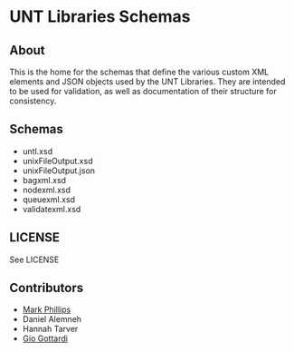 UNT Libraries Schemas
=========================

About
-----

This is the home for the schemas that define the various custom XML elements
and JSON objects used by the UNT Libraries. They are intended to be used for
validation, as well as documentation of their structure for consistency.


Schemas
-------

* untl.xsd
* unixFileOutput.xsd
* unixFileOutput.json
* bagxml.xsd
* nodexml.xsd
* queuexml.xsd
* validatexml.xsd


LICENSE
-------

See LICENSE


Contributors
------------

* [Mark Phillips](https://github.com/vphill)
* Daniel Alemneh
* Hannah Tarver
* [Gio Gottardi](https://github.com/somexpert)
